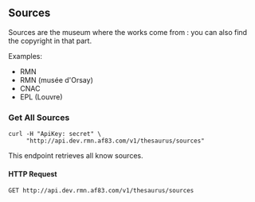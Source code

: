 ## Sources

Sources are the museum where the works come from : you can also find the copyright in that part.

Examples:

- RMN
- RMN (musée d'Orsay)
- CNAC
- EPL (Louvre)

### Get All Sources

```shell
curl -H "ApiKey: secret" \
     "http://api.dev.rmn.af83.com/v1/thesaurus/sources"
```

This endpoint retrieves all know sources.

#### HTTP Request

`GET http://api.dev.rmn.af83.com/v1/thesaurus/sources`
